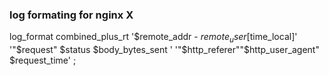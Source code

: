 ### log formating for nginx X

log_format combined_plus_rt '$remote_addr - $remote_user [$time_local]'
                                 '"$request" $status $body_bytes_sent '
                                 '"$http_referer""$http_user_agent" $request_time' ;
